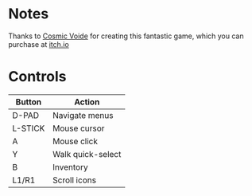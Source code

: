 # Notes

Thanks to [Cosmic Voide](https://cosmicvoid.itch.io) for creating this fantastic game, which you can purchase at [itch.io](https://cosmicvoid.itch.io)


# Controls

| Button  | Action            |
| ------- | ----------------- |
| D-PAD   | Navigate menus    |
| L-STICK | Mouse cursor      |
| A       | Mouse click       |
| Y       | Walk quick-select |
| B       | Inventory         |
| L1/R1   | Scroll icons      |

